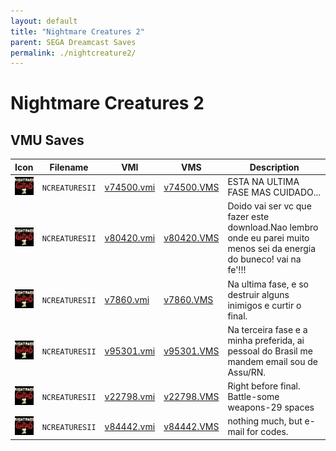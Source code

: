```yaml
---
layout: default
title: "Nightmare Creatures 2"
parent: SEGA Dreamcast Saves
permalink: ./nightcreature2/
---
```

# Nightmare Creatures 2

## VMU Saves

| Icon | Filename | VMI | VMS | Description |
|------|----------|-----|-----|-------------|
| ![Nightmare Creatures 2](../icons/NCREATURESII.GIF) | `NCREATURESII` | [v74500.vmi](v74500.vmi) | [v74500.VMS](v74500.VMS) | ESTA NA ULTIMA FASE MAS CUIDADO...  |
| ![Nightmare Creatures 2](../icons/NCREATURESII.GIF) | `NCREATURESII` | [v80420.vmi](v80420.vmi) | [v80420.VMS](v80420.VMS) | Doido vai ser vc que fazer este download.Nao lembro onde eu parei muito menos sei da energia do buneco! vai na fe'!!!   |
| ![Nightmare Creatures 2](../icons/NCREATURESII.GIF) | `NCREATURESII` | [v7860.vmi](v7860.vmi) | [v7860.VMS](v7860.VMS) | Na ultima fase, e so destruir alguns inimigos e curtir o final.  |
| ![Nightmare Creatures 2](../icons/NCREATURESII.GIF) | `NCREATURESII` | [v95301.vmi](v95301.vmi) | [v95301.VMS](v95301.VMS) | Na terceira fase e a minha preferida, ai pessoal do Brasil me mandem email sou de Assu/RN.  |
| ![Nightmare Creatures 2](../icons/NCREATURESII.GIF) | `NCREATURESII` | [v22798.vmi](v22798.vmi) | [v22798.VMS](v22798.VMS) | Right before final. Battle-some weapons-29 spaces  |
| ![Nightmare Creatures 2](../icons/NCREATURESII.GIF) | `NCREATURESII` | [v84442.vmi](v84442.vmi) | [v84442.VMS](v84442.VMS) | nothing much, but e-mail for codes.  |
